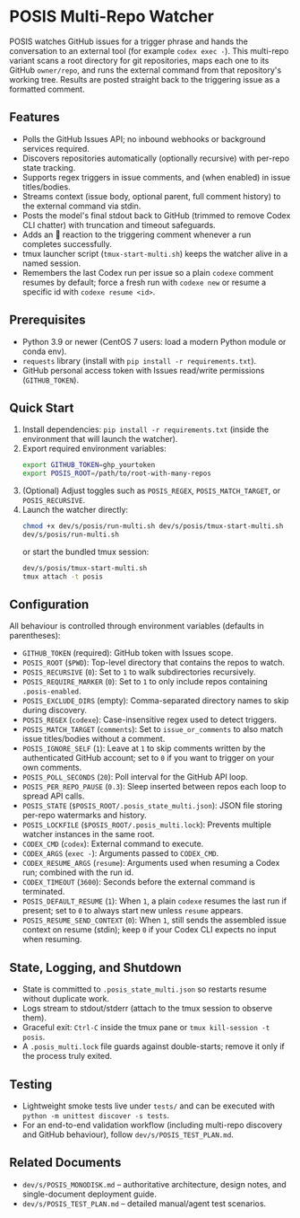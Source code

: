 # POSIS Multi-Repo Watcher

POSIS watches GitHub issues for a trigger phrase and hands the conversation to an external tool (for example `codex exec -`). This multi-repo variant scans a root directory for git repositories, maps each one to its GitHub `owner/repo`, and runs the external command from that repository's working tree. Results are posted straight back to the triggering issue as a formatted comment.

## Features
- Polls the GitHub Issues API; no inbound webhooks or background services required.
- Discovers repositories automatically (optionally recursive) with per-repo state tracking.
- Supports regex triggers in issue comments, and (when enabled) in issue titles/bodies.
- Streams context (issue body, optional parent, full comment history) to the external command via stdin.
- Posts the model's final stdout back to GitHub (trimmed to remove Codex CLI chatter) with truncation and timeout safeguards.
- Adds an 👀 reaction to the triggering comment whenever a run completes successfully.
- tmux launcher script (`tmux-start-multi.sh`) keeps the watcher alive in a named session.
- Remembers the last Codex run per issue so a plain `codexe` comment resumes by default; force a fresh run with `codexe new` or resume a specific id with `codexe resume <id>`.

## Prerequisites
- Python 3.9 or newer (CentOS 7 users: load a modern Python module or conda env).
- `requests` library (install with `pip install -r requirements.txt`).
- GitHub personal access token with Issues read/write permissions (`GITHUB_TOKEN`).

## Quick Start
1. Install dependencies: `pip install -r requirements.txt` (inside the environment that will launch the watcher).
2. Export required environment variables:
   ```bash
   export GITHUB_TOKEN=ghp_yourtoken
   export POSIS_ROOT=/path/to/root-with-many-repos
   ```
3. (Optional) Adjust toggles such as `POSIS_REGEX`, `POSIS_MATCH_TARGET`, or `POSIS_RECURSIVE`.
4. Launch the watcher directly:
   ```bash
   chmod +x dev/s/posis/run-multi.sh dev/s/posis/tmux-start-multi.sh
   dev/s/posis/run-multi.sh
   ```
   or start the bundled tmux session:
   ```bash
   dev/s/posis/tmux-start-multi.sh
   tmux attach -t posis
   ```

## Configuration
All behaviour is controlled through environment variables (defaults in parentheses):
- `GITHUB_TOKEN` (required): GitHub token with Issues scope.
- `POSIS_ROOT` (`$PWD`): Top-level directory that contains the repos to watch.
- `POSIS_RECURSIVE` (`0`): Set to `1` to walk subdirectories recursively.
- `POSIS_REQUIRE_MARKER` (`0`): Set to `1` to only include repos containing `.posis-enabled`.
- `POSIS_EXCLUDE_DIRS` (empty): Comma-separated directory names to skip during discovery.
- `POSIS_REGEX` (`codexe`): Case-insensitive regex used to detect triggers.
- `POSIS_MATCH_TARGET` (`comments`): Set to `issue_or_comments` to also match issue titles/bodies without a comment.
- `POSIS_IGNORE_SELF` (`1`): Leave at `1` to skip comments written by the authenticated GitHub account; set to `0` if you want to trigger on your own comments.
- `POSIS_POLL_SECONDS` (`20`): Poll interval for the GitHub API loop.
- `POSIS_PER_REPO_PAUSE` (`0.3`): Sleep inserted between repos each loop to spread API calls.
- `POSIS_STATE` (`$POSIS_ROOT/.posis_state_multi.json`): JSON file storing per-repo watermarks and history.
- `POSIS_LOCKFILE` (`$POSIS_ROOT/.posis_multi.lock`): Prevents multiple watcher instances in the same root.
- `CODEX_CMD` (`codex`): External command to execute.
- `CODEX_ARGS` (`exec -`): Arguments passed to `CODEX_CMD`.
- `CODEX_RESUME_ARGS` (`resume`): Arguments used when resuming a Codex run; combined with the run id.
- `CODEX_TIMEOUT` (`3600`): Seconds before the external command is terminated.
- `POSIS_DEFAULT_RESUME` (`1`): When `1`, a plain `codexe` resumes the last run if present; set to `0` to always start new unless `resume` appears.
- `POSIS_RESUME_SEND_CONTEXT` (`0`): When `1`, still sends the assembled issue context on resume (stdin); keep `0` if your Codex CLI expects no input when resuming.

## State, Logging, and Shutdown
- State is committed to `.posis_state_multi.json` so restarts resume without duplicate work.
- Logs stream to stdout/stderr (attach to the tmux session to observe them).
- Graceful exit: `Ctrl-C` inside the tmux pane or `tmux kill-session -t posis`.
- A `.posis_multi.lock` file guards against double-starts; remove it only if the process truly exited.

## Testing
- Lightweight smoke tests live under `tests/` and can be executed with `python -m unittest discover -s tests`.
- For an end-to-end validation workflow (including multi-repo discovery and GitHub behaviour), follow `dev/s/POSIS_TEST_PLAN.md`.

## Related Documents
- `dev/s/POSIS_MONODISK.md` – authoritative architecture, design notes, and single-document deployment guide.
- `dev/s/POSIS_TEST_PLAN.md` – detailed manual/agent test scenarios.
